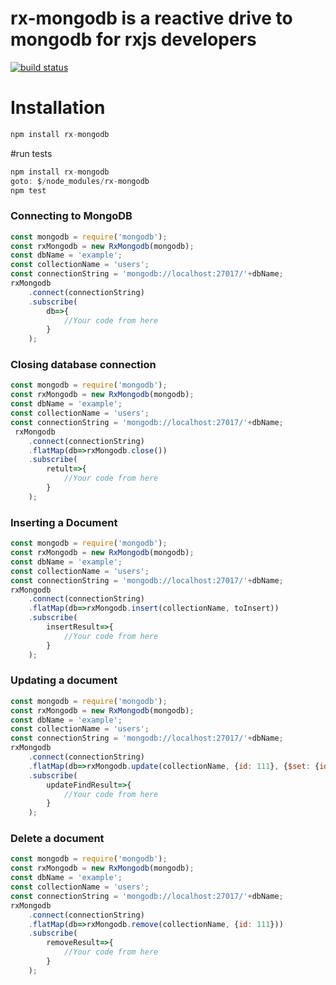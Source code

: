 # rx-mongodb is a reactive drive to mongodb for rxjs developers
<a href="https://travis-ci.org/badges/shields">
    <img src="https://travis-ci.org/tWinE-xx/rx-mongodb.svg?branch=master"
            alt="build status">
</a>

# Installation
```js
npm install rx-mongodb
```

#run tests
```js
npm install rx-mongodb
goto: $/node_modules/rx-mongodb
npm test
```

### Connecting to MongoDB
```js
const mongodb = require('mongodb');
const rxMongodb = new RxMongodb(mongodb);
const dbName = 'example';
const collectionName = 'users';
const connectionString = 'mongodb://localhost:27017/'+dbName;
rxMongodb
    .connect(connectionString)
    .subscribe(
        db=>{
            //Your code from here
        }
    );
```

### Closing database connection
```js
const mongodb = require('mongodb');
const rxMongodb = new RxMongodb(mongodb);
const dbName = 'example';
const collectionName = 'users';
const connectionString = 'mongodb://localhost:27017/'+dbName;
 rxMongodb
    .connect(connectionString)
    .flatMap(db=>rxMongodb.close())
    .subscribe(
        retult=>{
            //Your code from here
        }
    );
```

### Inserting a Document
```js
const mongodb = require('mongodb');
const rxMongodb = new RxMongodb(mongodb);
const dbName = 'example';
const collectionName = 'users';
const connectionString = 'mongodb://localhost:27017/'+dbName;
rxMongodb
    .connect(connectionString) 
    .flatMap(db=>rxMongodb.insert(collectionName, toInsert))
    .subscribe(
        insertResult=>{
            //Your code from here
        }
    );
```

### Updating a document
```js
const mongodb = require('mongodb');
const rxMongodb = new RxMongodb(mongodb);
const dbName = 'example';
const collectionName = 'users';
const connectionString = 'mongodb://localhost:27017/'+dbName;
rxMongodb
    .connect(connectionString) 
    .flatMap(db=>rxMongodb.update(collectionName, {id: 111}, {$set: {id: 999}}))
    .subscribe(
        updateFindResult=>{
            //Your code from here
        }
    );
```

### Delete a document
```js
const mongodb = require('mongodb');
const rxMongodb = new RxMongodb(mongodb);
const dbName = 'example';
const collectionName = 'users';
const connectionString = 'mongodb://localhost:27017/'+dbName;
rxMongodb
    .connect(connectionString) 
    .flatMap(db=>rxMongodb.remove(collectionName, {id: 111}))
    .subscribe(
        removeResult=>{
            //Your code from here
        }
    );
```
